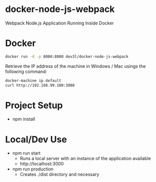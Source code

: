 # docker-node-js-webpack
Webpack Node.js Application Running Inside Docker

# Docker
```bash
docker run -d -p 8080:8080 dev3l/docker-node-js-webpack
```

Retrieve the IP address of the machine in Windows / Mac usings the following command:
```bash
docker-machine ip default
curl http://192.168.99.100:3000
```


# Project Setup
* npm install


# Local/Dev Use 
* npm run start
  * Runs a local server with an instance of the application available
  * http://localhost:3000
* npm run production
  * Creates ./dist directory and necessary
